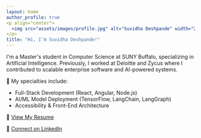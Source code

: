 ```yaml
---
layout: home
author_profile: true
<p align="center">
  <img src="assets/images/profile.jpg" alt="Suvidha Deshpande" width="200" style="border-radius: 100px;">
</p>
title: "Hi, I'm Suvidha Deshpande!"
---
```


I'm a Master's student in Computer Science at SUNY Buffalo, specializing in Artificial Intelligence. Previously, I worked at Deloitte and Zycus where I contributed to scalable enterprise software and AI-powered systems.

🧠 My specialties include:
- Full-Stack Development (React, Angular, Node.js)
- AI/ML Model Deployment (TensorFlow, LangChain, LangGraph)
- Accessibility & Front-End Architecture

📄 [View My Resume](/resume)

🔗 [Connect on LinkedIn](https://www.linkedin.com/in/suvidha-deshpande/)